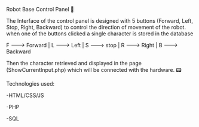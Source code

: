 Robot Base Control Panel 🥏

The Interface of the control panel is designed with 5 buttons (Forward, Left, Stop, Right, Backward) to control the direction of movement of the robot.
when one of the buttons clicked a single character is stored in the database 

F ---> Forward    |   L ---> Left   |   S ---> stop   |   R ---> Right    |   B ---> Backward

Then the character retrieved and displayed in the page (ShowCurrentInput.php) which will be connected with the hardware. 📟


Technologies used:

-HTML/CSS/JS

-PHP

-SQL
